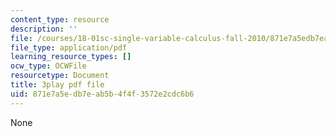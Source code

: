 ```yaml
---
content_type: resource
description: ''
file: /courses/18-01sc-single-variable-calculus-fall-2010/871e7a5edb7eab5b4f4f3572e2cdc6b6_ER5B_YBFMJo.pdf
file_type: application/pdf
learning_resource_types: []
ocw_type: OCWFile
resourcetype: Document
title: 3play pdf file
uid: 871e7a5e-db7e-ab5b-4f4f-3572e2cdc6b6
---
```

None

